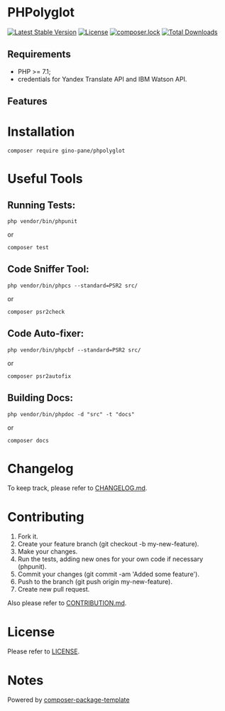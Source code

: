 PHPolyglot
============

[![Latest Stable Version](https://poser.pugx.org/gino-pane/phpolyglot/v/stable)](https://packagist.org/packages/gino-pane/phpolyglot)
[![License](https://poser.pugx.org/gino-pane/phpolyglot/license)](https://packagist.org/packages/gino-pane/phpolyglot)
[![composer.lock](https://poser.pugx.org/gino-pane/phpolyglot/composerlock)](https://packagist.org/packages/gino-pane/phpolyglot)
[![Total Downloads](https://poser.pugx.org/gino-pane/phpolyglot/downloads)](https://packagist.org/packages/gino-pane/phpolyglot)

Requirements
------------

* PHP >= 7.1;
* credentials for Yandex Translate API and IBM Watson API.

Features
--------

Installation
============

    composer require gino-pane/phpolyglot
    
Useful Tools
============

Running Tests:
--------

    php vendor/bin/phpunit
 
 or 
 
    composer test

Code Sniffer Tool:
------------------

    php vendor/bin/phpcs --standard=PSR2 src/
 
 or
 
    composer psr2check

Code Auto-fixer:
----------------

    php vendor/bin/phpcbf --standard=PSR2 src/ 
    
 or
 
    composer psr2autofix
 
 
Building Docs:
--------

    php vendor/bin/phpdoc -d "src" -t "docs"
 
 or 
 
    composer docs
    
Changelog
=========

To keep track, please refer to [CHANGELOG.md](https://github.com/GinoPane/PHPolyglot/blob/master/CHANGELOG.md).

Contributing
============

1. Fork it.
2. Create your feature branch (git checkout -b my-new-feature).
3. Make your changes.
4. Run the tests, adding new ones for your own code if necessary (phpunit).
5. Commit your changes (git commit -am 'Added some feature').
6. Push to the branch (git push origin my-new-feature).
7. Create new pull request.

Also please refer to [CONTRIBUTION.md](https://github.com/GinoPane/PHPolyglot/blob/master/CONTRIBUTION.md).

License
=======

Please refer to [LICENSE](https://github.com/GinoPane/PHPolyglot/blob/master/LICENSE).

Notes
=====

Powered by [composer-package-template](https://github.com/GinoPane/composer-package-template)
